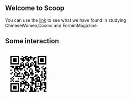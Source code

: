 ## Welcome to Scoop

You can use the [link](https://github.com/ChenxinZhang/AIDM7410/edit/gh-pages/index.md) to see what we have found in studying ChineseWomen,Cosmo and ForhimMagazine.


## Some interaction


![Survey](surveyQRcode.jpg)

